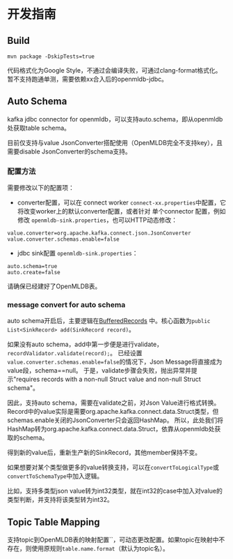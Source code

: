 # 开发指南

## Build

```
mvn package -DskipTests=true
```

代码格式化为Google Style，不通过会编译失败，可通过clang-format格式化。暂不支持跑通单测，需要依赖xx合入后的openmldb-jdbc。

## Auto Schema
kafka jdbc connector for openmldb，可以支持auto.schema，即从openmldb处获取table schema。

目前仅支持与value JsonConverter搭配使用（OpenMLDB完全不支持key），且需要disable JsonConverter的schema支持。

### 配置方法

需要修改以下的配置项：
- converter配置，可以在 connect worker `connect-xx.properties`中配置，它将改变worker上的默认converter配置，或者针对 单个connector 配置，例如修改 `openmldb-sink.properties`，也可以HTTP动态修改：
```
value.converter=org.apache.kafka.connect.json.JsonConverter
value.converter.schemas.enable=false
```
- jdbc sink配置 `openmldb-sink.properties`：
```
auto.schema=true
auto.create=false
```
请确保已经建好了OpenMLDB表。

### message convert for auto schema

auto schema开启后，主要逻辑在[BufferedRecords](src/main/java/io/confluent/connect/jdbc/sink/BufferedRecords.java)
中。核心函数为`public List<SinkRecord> add(SinkRecord record)`。

如果没有auto schema，add中第一步便是进行validate，`recordValidator.validate(record);`。
已经设置`value.converter.schemas.enable=false`的情况下，Json Message将直接成为value段，schema==null。
于是，validate步骤会失败，抛出异常并提示"requires records with a non-null Struct value and non-null Struct schema"。

因此，支持auto schema，需要在validate之前，对Json Value进行格式转换。
Record中的value实际是需要org.apache.kafka.connect.data.Struct类型，但schemas.enable关闭的JsonConverter只会返回HashMap。
所以，此处我们将HashMap转为org.apache.kafka.connect.data.Struct，依靠从openmldb处获取的schema。

得到新的value后，重新生产新的SinkRecord，其他member保持不变。

如果想要对某个类型做更多的value转换支持，可以在`convertToLogicalType`或`convertToSchemaType`中加入逻辑。

比如，支持多类型json value转为int32类型，就在int32的case中加入对value的类型判断，并支持将该类型转为int32。

## Topic Table Mapping

支持topic到OpenMLDB表的映射配置``，可动态更改配置。如果topic在映射中不存在，则使用原规则`table.name.format`（默认为topic名）。
